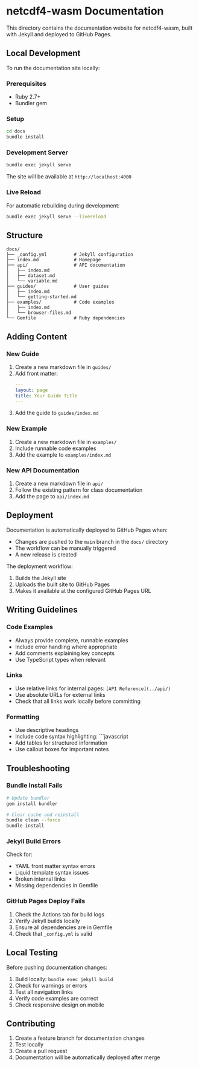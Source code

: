 # netcdf4-wasm Documentation

This directory contains the documentation website for netcdf4-wasm, built with Jekyll and deployed to GitHub Pages.

## Local Development

To run the documentation site locally:

### Prerequisites

- Ruby 2.7+ 
- Bundler gem

### Setup

```bash
cd docs
bundle install
```

### Development Server

```bash
bundle exec jekyll serve
```

The site will be available at `http://localhost:4000`

### Live Reload

For automatic rebuilding during development:

```bash
bundle exec jekyll serve --livereload
```

## Structure

```
docs/
├── _config.yml          # Jekyll configuration
├── index.md             # Homepage
├── api/                 # API documentation
│   ├── index.md
│   ├── dataset.md
│   └── variable.md
├── guides/              # User guides
│   ├── index.md
│   └── getting-started.md
├── examples/            # Code examples
│   ├── index.md
│   └── browser-files.md
└── Gemfile              # Ruby dependencies
```

## Adding Content

### New Guide

1. Create a new markdown file in `guides/`
2. Add front matter:
   ```yaml
   ---
   layout: page
   title: Your Guide Title
   ---
   ```
3. Add the guide to `guides/index.md`

### New Example

1. Create a new markdown file in `examples/`
2. Include runnable code examples
3. Add the example to `examples/index.md`

### New API Documentation

1. Create a new markdown file in `api/`
2. Follow the existing pattern for class documentation
3. Add the page to `api/index.md`

## Deployment

Documentation is automatically deployed to GitHub Pages when:

- Changes are pushed to the `main` branch in the `docs/` directory
- The workflow can be manually triggered
- A new release is created

The deployment workflow:
1. Builds the Jekyll site
2. Uploads the built site to GitHub Pages
3. Makes it available at the configured GitHub Pages URL

## Writing Guidelines

### Code Examples

- Always provide complete, runnable examples
- Include error handling where appropriate
- Add comments explaining key concepts
- Use TypeScript types when relevant

### Links

- Use relative links for internal pages: `[API Reference](../api/)`
- Use absolute URLs for external links
- Check that all links work locally before committing

### Formatting

- Use descriptive headings
- Include code syntax highlighting: \`\`\`javascript
- Add tables for structured information
- Use callout boxes for important notes

## Troubleshooting

### Bundle Install Fails

```bash
# Update bundler
gem install bundler

# Clear cache and reinstall
bundle clean --force
bundle install
```

### Jekyll Build Errors

Check for:
- YAML front matter syntax errors
- Liquid template syntax issues
- Broken internal links
- Missing dependencies in Gemfile

### GitHub Pages Deploy Fails

1. Check the Actions tab for build logs
2. Verify Jekyll builds locally
3. Ensure all dependencies are in Gemfile
4. Check that `_config.yml` is valid

## Local Testing

Before pushing documentation changes:

1. Build locally: `bundle exec jekyll build`
2. Check for warnings or errors
3. Test all navigation links
4. Verify code examples are correct
5. Check responsive design on mobile

## Contributing

1. Create a feature branch for documentation changes
2. Test locally
3. Create a pull request
4. Documentation will be automatically deployed after merge